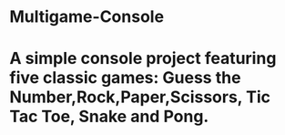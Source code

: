 # Multigame-Console
# A simple console project featuring five classic games: Guess the Number,Rock,Paper,Scissors, Tic Tac Toe, Snake and Pong.
